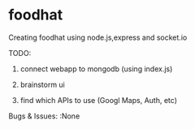 # foodhat
Creating foodhat using node.js,express and socket.io

TODO:
1. connect webapp to mongodb (using index.js)

2. brainstorm ui

3. find which APIs to use (Googl Maps, Auth, etc)

Bugs & Issues:
:None
